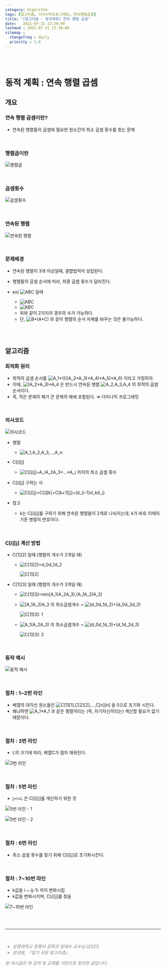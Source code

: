```yaml
---
category: Algorithm
tags: [알고리즘, 다이나믹프로그래밍, 연속행렬곱셈]
title: "[알고리즘 - 동적계획] 연속 행렬 곱셈"
date:   2021-07-31 13:30:00 
lastmod : 2021-07-31 13:30:00
sitemap :
  changefreq : daily
  priority : 1.0
---
```


<br/><br/>

# 동적 계획 : 연속 행렬 곱셈

## 개요

### 연속 행렬 곱셈이란?

- 연속된 행렬들의 곱셈에 필요한 원소간의 최소 곱셈 횟수를 찾는 문제

<br>

### 행렬곱이란

![행렬곱](/assets/img/2021-07-31-ALGORITHM_DP_ChainedMatrixMultiplications/Untitled%2057.png)

<br>

### 곱셈횟수

![곱셈횟수](/assets/img/2021-07-31-ALGORITHM_DP_ChainedMatrixMultiplications/Untitled%2058.png)

<br>

### 연속된 행렬

![연속된 행렬](/assets/img/2021-07-31-ALGORITHM_DP_ChainedMatrixMultiplications/Untitled%2059.png)

<br>

### 문제배경

- 연속된 행렬이 3개 이상일때, 결합법칙이 성립된다.
- 행렬들의 곱셈 순서에 따라, 최종 곱셈 횟수가 달라진다.

- ex) ![A*B*C](https://latex.codecogs.com/svg.image?A*B*C) 일때
  - ![A*B*C](https://latex.codecogs.com/svg.image?(A*B)*C)
  - ![A*B*C](https://latex.codecogs.com/svg.image?A*(B*C))
  - 위와 같이 2가지의 경우의 수가 가능하다.  
  - 단, ![B*(A*C)](https://latex.codecogs.com/svg.image?B*(A*C)) 와 같이 행렬의 순서 자체를 바꾸는 것은 불가능하다.

<br><br>

## 알고리즘

### 최적화 원리

- 최적의 곱셈 순서를 ![A_1*((((A_2*A_3)*A_4)*A_5)*A_6)](https://latex.codecogs.com/svg.image?A_1*((((A_2*A_3)*A_4)*A_5)*A_6)) 이라고 가정하자.
- 이때, ![(A_2*A_3)*A_4](https://latex.codecogs.com/svg.image?(A_2*A_3)*A_4) 은  반드시 연속된 행렬 ![A_2,A_3,A_4](https://latex.codecogs.com/svg.image?A_2,A_3,A_4) 의 최적의 곱셈 순서이다.
- 즉, 작은 문제의 해가 큰 문제의 해에 포함된다. ⇒ 다이나믹 프로그래밍

<br>

### 의사코드

![의사코드](/assets/img/2021-07-31-ALGORITHM_DP_ChainedMatrixMultiplications/Untitled%2060.png)

- 행렬
  - ![A_1,A_2,A_3,...,A_n](https://latex.codecogs.com/svg.image?A_1,A_2,A_3,...,A_n)
- C[i][j]
  - ![C[i][j]=A_i*A_2*A_3*...*A_j](https://latex.codecogs.com/svg.image?C[i][j]=A_i*A_2*A_3*...*A_j) 까지의 최소 곱셈 횟수
- C[i][j] 구하는 식
  - ![C[i][j]=C[i][k]+C[k+1][j]+(d_{i-1}*d_k*d_j)](https://latex.codecogs.com/svg.image?C[i][j]=C[i][k]+C[k+1][j]+(d_{i-1}*d_k*d_j))

- 참고
  - k는 C[i][j]를 구하기 위해 연속된 행렬들이 2개로 나눠지는데, k가 바로 이때의 기준 행렬의 번호이다.

<br>

### C[i][j] 계산 방법

- C[1][2] 일때 (행렬의 개수가 2개일 때)
  - ![C[1][2]=d_0*d_1*d_2](https://latex.codecogs.com/svg.image?C[1][2]=d_0*d_1*d_2)

    ![C[1][2]](/assets/img/2021-07-31-ALGORITHM_DP_ChainedMatrixMultiplications/Untitled%2061.png)

- C[1][3] 일때 (행렬의 개수가 3개일 때)
  - ![C[1][3]=min[A_1(A_2A_3),(A_1A_2)A_3]](https://latex.codecogs.com/svg.image?C[1][3]=min[A_1(A_2A_3),(A_1A_2)A_3])

  - ![(A_1A_2)A_3](https://latex.codecogs.com/svg.image?(A_1A_2)A_3)
  의 최소곱셈개수 =
  ![(d_0*d_1*d_2)+(d_0*d_2*d_3)](https://latex.codecogs.com/svg.image?(d_0*d_1*d_2)+(d_0*d_2*d_3))
  
    ![C[1][3]: 1](/assets/img/2021-07-31-ALGORITHM_DP_ChainedMatrixMultiplications/Untitled%2062.png)

  - ![A_1(A_2A_3)](https://latex.codecogs.com/svg.image?A_1(A_2A_3))
  의 최소곱셈개수 =
  ![(d_0*d_1*d_3)+(d_1*d_2*d_3)](https://latex.codecogs.com/svg.image?(d_0*d_1*d_3)+(d_1*d_2*d_3))

    ![C[1][3]: 2](/assets/img/2021-07-31-ALGORITHM_DP_ChainedMatrixMultiplications/Untitled%2063.png)

<br>

### 동작 예시

![동작 예시](/assets/img/2021-07-31-ALGORITHM_DP_ChainedMatrixMultiplications/Untitled%2064.png)

<br>

### 절차 : 1~2번 라인

- 배열의 대각선 원소들인 ![C[1][1],C[2][2],...,C[n][n]](https://latex.codecogs.com/svg.image?C[1][1],C[2][2],...,C[n][n]) 을 0으로 초기화 시킨다.
- 왜냐하면 ![A_1*A_1](https://latex.codecogs.com/svg.image?A_1*A_1) 과 같은 행렬끼리는 (즉, 자기자신끼리는) 계산할 필요가 없기 때문이다.

<br>

### 절차 : 3번 라인

- L의 크기에 따라, 배열C가 점차 채워진다.

![3번 라인](/assets/img/2021-07-31-ALGORITHM_DP_ChainedMatrixMultiplications/Untitled%2065.png)

<br>

### 절차 : 5번 라인

- j=i+L 은 C[i][j]를 계산하기 위한 것

![5번 라인 - 1](/assets/img/2021-07-31-ALGORITHM_DP_ChainedMatrixMultiplications/Untitled%2066.png)

![5번 라인 - 2](/assets/img/2021-07-31-ALGORITHM_DP_ChainedMatrixMultiplications/Untitled%2067.png)

<br>

### 절차 : 6번 라인

- 최소 곱셈 횟수를 찾기 위해 C[i][j]로 초기화시킨다.

<br>

### 절차 : 7~10번 라인

- k값을 i ~ (j-1) 까지 변화시킴
- k값을 변화시키며, C[i][j]를 찾음

![7~10번 라인](/assets/img/2021-07-31-ALGORITHM_DP_ChainedMatrixMultiplications/Untitled%2068.png)

<br><br>

---

<br>
<div style="font-style: italic;color: gray;">
  <ul>
    <li>성결대학교 컴퓨터 공학과 임태수 교수님 (2021)</li>
    <li>양성봉, 『알기 쉬운 알고리즘』</li>
  </ul>
  본 게시글은 위 강의 및 교재를 기반으로 정리한 글입니다.
</div>